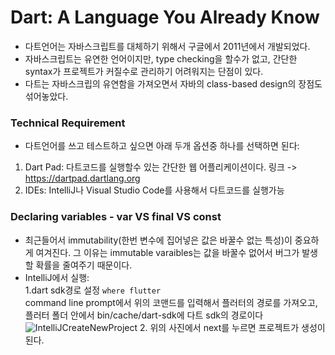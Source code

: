 # Dart: A Language You Already Know

- 다트언어는 자바스크립트를 대체하기 위해서 구글에서 2011년에서 개발되었다.
- 자바스크립트는 유연한 언어이지만, type checking을 할수가 없고, 간단한 syntax가 프로젝트가 커질수로 관리하기 어려워지는 단점이 있다.
- 다트는 자바스크립의 유연함을 가져오면서 자바의 class-based design의 장점도 섞어놓았다.

### Technical Requirement
- 다트언어를 쓰고 테스트하고 싶으면 아래 두개 옵션중 하나를 선택하면 된다:
 1. Dart Pad: 다트코드를 실행할수 있는 간단한 웹 어플리케이션이다. 링크 -> https://dartpad.dartlang.org
 2. IDEs: IntelliJ나 Visual Studio Code를 사용해서 다트코드를 실행가능

### Declaring variables - var VS final VS const
- 최근들어서 immutability(한번 변수에 집어넣은 값은 바꿀수 없는 특성)이 중요하게 여겨진다. 그 이유는 immutable varaibles는 값을 바꿀수 없어서 버그가 발생할 확률을 줄여주기 때문이다.
- IntelliJ에서 실행:  
  1.dart sdk경로 설정
  ```where flutter```  
  command line prompt에서 위의 코맨드를 입력해서 플러터의 경로를 가져오고, 플러터 폴더 안에서 bin/cache/dart-sdk에 다트 sdk의 경로이다  
  ![IntelliJCreateNewProject]()
  2. 위의 사진에서 next를 누르면 프로젝트가 생성이된다.
  
